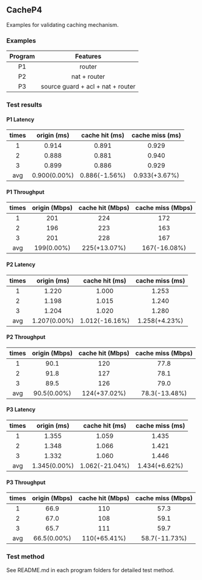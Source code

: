 ## CacheP4

Examples for validating caching mechanism.


### Examples
| Program | Features |
| :---: | :---: |
| P1  | router |
| P2  | nat + router |
| P3  | source guard + acl + nat + router |

### Test results

#### P1 Latency
| times | origin (ms) | cache hit (ms) | cache miss (ms) |
| :---: | :---: | :---: | :----: |
| 1 | 0.914 | 0.891 | 0.929 |
| 2 | 0.888 | 0.881 | 0.940 |
| 3 | 0.899 | 0.886 | 0.929 |
| avg | 0.900(0.00%) | 0.886(-1.56%) | 0.933(+3.67%) |


#### P1 Throughput
| times | origin (Mbps) | cache hit (Mbps) | cache miss (Mbps) |
| :---: | :---: | :---: | :----: |
| 1 | 201 | 224 | 172 |
| 2 | 196 | 223 | 163 |
| 3 | 201 | 228 | 167 |
| avg | 199(0.00%) | 225(+13.07%) | 167(-16.08%) |

#### P2 Latency
| times | origin (ms) | cache hit (ms) | cache miss (ms) |
| :---: | :---: | :---: | :----: |
| 1 | 1.220 | 1.000 | 1.253 |
| 2 | 1.198 | 1.015 | 1.240 |
| 3 | 1.204 | 1.020 | 1.280 |
| avg | 1.207(0.00%) | 1.012(-16.16%) | 1.258(+4.23%) |

#### P2 Throughput
| times | origin (Mbps) | cache hit (Mbps) | cache miss (Mbps) |
| :---: | :---: | :---: | :----: |
| 1 | 90.1 | 120 | 77.8 |
| 2 | 91.8 | 127 | 78.1 |
| 3 | 89.5 | 126 | 79.0 |
| avg | 90.5(0.00%) | 124(+37.02%) | 78.3(-13.48%) |

#### P3 Latency
| times | origin (ms) | cache hit (ms) | cache miss (ms) |
| :---: | :---: | :---: | :----: |
| 1 | 1.355 | 1.059 | 1.435 |
| 2 | 1.348 | 1.066 | 1.421 |
| 3 | 1.332 | 1.060 | 1.446 |
| avg | 1.345(0.00%) | 1.062(-21.04%) | 1.434(+6.62%) |

#### P3 Throughput
| times | origin (Mbps) | cache hit (Mbps) | cache miss (Mbps) |
| :---: | :---: | :---: | :----: |
| 1 | 66.9 | 110 | 57.3 |
| 2 | 67.0 | 108 | 59.1 |
| 3 | 65.7 | 111 | 59.7 |
| avg | 66.5(0.00%) | 110(+65.41%) | 58.7(-11.73%) |

### Test method

See README.md in each program folders for detailed test method.
